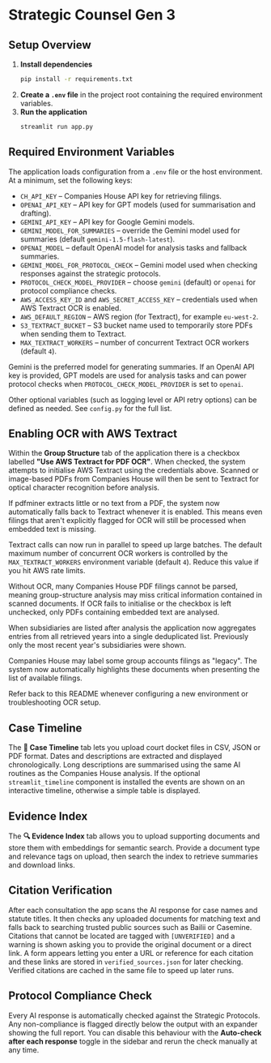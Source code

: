 # Strategic Counsel Gen 3

## Setup Overview

1. **Install dependencies**
   ```bash
   pip install -r requirements.txt
   ```
2. **Create a `.env` file** in the project root containing the required environment variables.
3. **Run the application**
   ```bash
   streamlit run app.py
   ```

## Required Environment Variables

The application loads configuration from a `.env` file or the host environment. At a minimum, set the following keys:

- `CH_API_KEY` – Companies House API key for retrieving filings.
- `OPENAI_API_KEY` – API key for GPT models (used for summarisation and drafting).
- `GEMINI_API_KEY` – API key for Google Gemini models.
- `GEMINI_MODEL_FOR_SUMMARIES` – override the Gemini model used for summaries (default `gemini-1.5-flash-latest`).
- `OPENAI_MODEL` – default OpenAI model for analysis tasks and fallback summaries.
- `GEMINI_MODEL_FOR_PROTOCOL_CHECK` – Gemini model used when checking responses against the strategic protocols.
- `PROTOCOL_CHECK_MODEL_PROVIDER` – choose `gemini` (default) or `openai` for protocol compliance checks.
- `AWS_ACCESS_KEY_ID` and `AWS_SECRET_ACCESS_KEY` – credentials used when AWS Textract OCR is enabled.
- `AWS_DEFAULT_REGION` – AWS region (for Textract), for example `eu-west-2`.
- `S3_TEXTRACT_BUCKET` – S3 bucket name used to temporarily store PDFs when sending them to Textract.
- `MAX_TEXTRACT_WORKERS` – number of concurrent Textract OCR workers (default `4`).

Gemini is the preferred model for generating summaries. If an OpenAI API key is provided, GPT models are used for analysis tasks and can power protocol checks when `PROTOCOL_CHECK_MODEL_PROVIDER` is set to `openai`.

Other optional variables (such as logging level or API retry options) can be defined as needed. See `config.py` for the full list.

## Enabling OCR with AWS Textract

Within the **Group Structure** tab of the application there is a checkbox labelled **"Use AWS Textract for PDF OCR"**. When checked, the system attempts to initialise AWS Textract using the credentials above. Scanned or image-based PDFs from Companies House will then be sent to Textract for optical character recognition before analysis.

If pdfminer extracts little or no text from a PDF, the system now automatically falls back to Textract whenever it is enabled. This means even filings that aren't explicitly flagged for OCR will still be processed when embedded text is missing.

Textract calls can now run in parallel to speed up large batches. The default maximum number of concurrent OCR workers is controlled by the `MAX_TEXTRACT_WORKERS` environment variable (default `4`). Reduce this value if you hit AWS rate limits.

Without OCR, many Companies House PDF filings cannot be parsed, meaning group-structure analysis may miss critical information contained in scanned documents. If OCR fails to initialise or the checkbox is left unchecked, only PDFs containing embedded text are analysed.

When subsidiaries are listed after analysis the application now aggregates entries from all retrieved years into a single deduplicated list. Previously only the most recent year's subsidiaries were shown.

Companies House may label some group accounts filings as "legacy". The system now automatically highlights these documents when presenting the list of available filings.

Refer back to this README whenever configuring a new environment or troubleshooting OCR setup.

## Case Timeline

The **📅 Case Timeline** tab lets you upload court docket files in CSV, JSON or PDF format. Dates and descriptions are extracted and displayed chronologically. Long descriptions are summarised using the same AI routines as the Companies House analysis. If the optional `streamlit_timeline` component is installed the events are shown on an interactive timeline, otherwise a simple table is displayed.

## Evidence Index

The **🔍 Evidence Index** tab allows you to upload supporting documents and store them with embeddings for semantic search. Provide a document type and relevance tags on upload, then search the index to retrieve summaries and download links.

## Citation Verification

After each consultation the app scans the AI response for case names and statute titles. It then checks any uploaded documents for matching text and falls back to searching trusted public sources such as Bailii or Casemine. Citations that cannot be located are tagged with `[UNVERIFIED]` and a warning is shown asking you to provide the original document or a direct link. A form appears letting you enter a URL or reference for each citation and these links are stored in `verified_sources.json` for later checking. Verified citations are cached in the same file to speed up later runs.

## Protocol Compliance Check

Every AI response is automatically checked against the Strategic Protocols. Any non-compliance is flagged directly below the output with an expander showing the full report. You can disable this behaviour with the **Auto-check after each response** toggle in the sidebar and rerun the check manually at any time.
